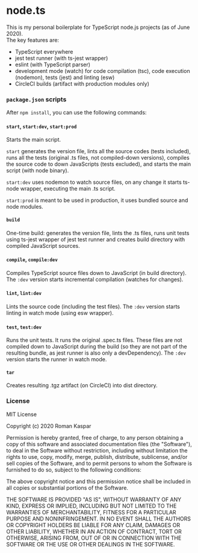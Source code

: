 # node.ts

This is my personal boilerplate for TypeScript node.js projects (as of June 2020).  
The key features are:
* TypeScript everywhere
* jest test runner (with ts-jest wrapper)
* eslint (with TypeScript parser)
* development mode (watch) for code compilation (tsc), code execution (nodemon), tests (jest) and linting (esw)
* CircleCI builds (artifact with production modules only)

### `package.json` scripts

After `npm install`, you can use the following commands:

#### `start`, `start:dev`, `start:prod`

Starts the main script.

`start` generates the version file, lints all the source codes (tests included),
runs all the tests (original .ts files, not compiled-down versions), compiles
the source code to down JavaScripts (tests excluded), and starts the main script
(with node binary).

`start:dev` uses nodemon to watch source files, on any change it starts ts-node
wrapper, executing the main .ts script.

`start:prod` is meant to be used in production, it uses bundled source and node
modules.

#### `build`

One-time build: generates the version file, lints the .ts files, runs unit tests
using ts-jest wrapper of jest test runner and creates build directory with compiled
JavaScript sources.

#### `compile`, `compile:dev`

Compiles TypeScript source files down to JavaScript (in build directory). The `:dev`
version starts incremental compilation (watches for changes).

#### `lint`, `lint:dev`

Lints the source code (including the test files). The `:dev` version starts
linting in watch mode (using esw wrapper).

#### `test`, `test:dev`

Runs the unit tests. It runs the original .spec.ts files. These files are not
compiled down to JavaScript during the build (so they are not part of the
resulting bundle, as jest runner is also only a devDependency). The `:dev`
version starts the runner in watch mode.

#### `tar`

Creates resulting .tgz artifact (on CircleCI) into dist directory.

### License

MIT License

Copyright (c) 2020 Roman Kaspar

Permission is hereby granted, free of charge, to any person obtaining a copy
of this software and associated documentation files (the "Software"), to deal
in the Software without restriction, including without limitation the rights
to use, copy, modify, merge, publish, distribute, sublicense, and/or sell
copies of the Software, and to permit persons to whom the Software is
furnished to do so, subject to the following conditions:

The above copyright notice and this permission notice shall be included in all
copies or substantial portions of the Software.

THE SOFTWARE IS PROVIDED "AS IS", WITHOUT WARRANTY OF ANY KIND, EXPRESS OR
IMPLIED, INCLUDING BUT NOT LIMITED TO THE WARRANTIES OF MERCHANTABILITY,
FITNESS FOR A PARTICULAR PURPOSE AND NONINFRINGEMENT. IN NO EVENT SHALL THE
AUTHORS OR COPYRIGHT HOLDERS BE LIABLE FOR ANY CLAIM, DAMAGES OR OTHER
LIABILITY, WHETHER IN AN ACTION OF CONTRACT, TORT OR OTHERWISE, ARISING FROM,
OUT OF OR IN CONNECTION WITH THE SOFTWARE OR THE USE OR OTHER DEALINGS IN THE
SOFTWARE.
